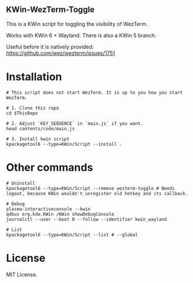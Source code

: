 KWin-WezTerm-Toggle
-------------------

This is a KWin script for toggling the visibility of WezTerm.

Works with KWin 6 + Wayland. There is also a KWin 5 branch.

Useful before it is natively provided: https://github.com/wez/wezterm/issues/1751

# Installation
```shell
# This script does not start WezTerm. It is up to you how you start WezTerm.

# 1. Clone this repo
cd $ThisRepo

# 2. Adjust `KEY_SEQUENCE` in `main.js` if you want.
head contents/code/main.js

# 3. Install kwin script
kpackagetool6 --type=KWin/Script --install .
```

# Other commands
```shell
# Uninstall
kpackagetool6 --type=KWin/Script --remove wezterm-toggle # Needs logout, because KWin wouldn't unregister old hotkey and its callback.

# Debug
plasma-interactiveconsole --kwin
qdbus org.kde.KWin /KWin showDebugConsole
journalctl --user --boot 0 --follow --identifier kwin_wayland

# List
kpackagetool6 --type=KWin/Script --list # --global
```

# License
MIT License.
